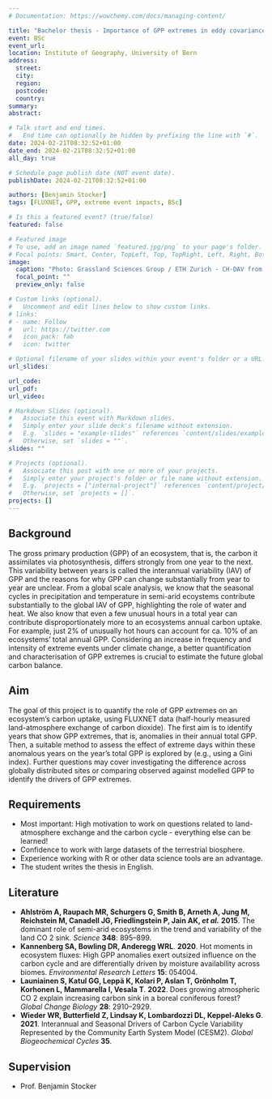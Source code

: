 ```yaml
---
# Documentation: https://wowchemy.com/docs/managing-content/

title: "Bachelor thesis - Importance of GPP extremes in eddy covariance data"
event: BSc
event_url:
location: Institute of Geography, University of Bern
address:
  street:
  city:
  region:
  postcode:
  country:
summary:
abstract:

# Talk start and end times.
#   End time can optionally be hidden by prefixing the line with `#`.
date: 2024-02-21T08:32:52+01:00
date_end: 2024-02-21T08:32:52+01:00
all_day: true

# Schedule page publish date (NOT event date).
publishDate: 2024-02-21T08:32:52+01:00

authors: [Benjamin Stocker]
tags: [FLUXNET, GPP, extreme event impacts, BSc]

# Is this a featured event? (true/false)
featured: false

# Featured image
# To use, add an image named `featured.jpg/png` to your page's folder. 
# Focal points: Smart, Center, TopLeft, Top, TopRight, Left, Right, BottomLeft, Bottom, BottomRight.
image:
  caption: "Photo: Grassland Sciences Group / ETH Zurich - CH-DAV from [SwissFlux website](https://www.swissfluxnet.ethz.ch/index.php/media/photos/)."
  focal_point: ""
  preview_only: false

# Custom links (optional).
#   Uncomment and edit lines below to show custom links.
# links:
# - name: Follow
#   url: https://twitter.com
#   icon_pack: fab
#   icon: twitter

# Optional filename of your slides within your event's folder or a URL.
url_slides:

url_code:
url_pdf:
url_video:

# Markdown Slides (optional).
#   Associate this event with Markdown slides.
#   Simply enter your slide deck's filename without extension.
#   E.g. `slides = "example-slides"` references `content/slides/example-slides.md`.
#   Otherwise, set `slides = ""`.
slides: ""

# Projects (optional).
#   Associate this post with one or more of your projects.
#   Simply enter your project's folder or file name without extension.
#   E.g. `projects = ["internal-project"]` references `content/project/deep-learning/index.md`.
#   Otherwise, set `projects = []`.
projects: []
---
```


## Background

The gross primary production (GPP) of an ecosystem, that is, the carbon it assimilates via photosynthesis, differs strongly from one year to the next. This variability between years is called the interannual variability (IAV) of GPP and the reasons for why GPP can change substantially from year to year are unclear. From a global scale analysis, we know that the seasonal cycles in precipitation and temperature in semi-arid ecoystems contribute substantially to the global IAV of GPP, highlighting the role of water and heat. We also know that even a few unusual hours in a total year can contribute disproportionately more to an ecosystems annual carbon uptake. For example, just 2% of unusually hot hours can account for ca. 10% of an ecosystems’ total annual GPP. Considering an increase in frequency and intensity of extreme events under climate change, a better quantification and characterisation of GPP extremes is crucial to estimate the future global carbon balance.

## Aim

The goal of this project is to quantify the role of GPP extremes on an ecosystem’s carbon uptake, using FLUXNET data (half-hourly measured land-atmosphere exchange of carbon dioxide). The first aim is to identify years that show GPP extremes, that is, anomalies in their annual total GPP. Then, a suitable method to assess the effect of extreme days within these anomalous years on the year’s total GPP is explored by (e.g., using a Gini index). Further questions may cover investigating the difference across globally distributed sites or comparing observed against modelled GPP to identify the drivers of GPP extremes.

## Requirements

- Most important: High motivation to work on questions related to land-atmosphere exchange and the carbon cycle - everything else can be learned!
- Confidence to work with large datasets of the terrestrial biosphere.
- Experience working with R or other data science tools are an advantage.
- The student writes the thesis in English.

## Literature

- **Ahlström A, Raupach MR, Schurgers G, Smith B, Arneth A, Jung M, Reichstein M, Canadell JG, Friedlingstein P, Jain AK, *et al.*** **2015**. The dominant role of semi-arid ecosystems in the trend and variability of the land CO 2 sink. *Science* **348**: 895–899.
- **Kannenberg SA, Bowling DR, Anderegg WRL**. **2020**. Hot moments in ecosystem fluxes: High GPP anomalies exert outsized influence on the carbon cycle and are differentially driven by moisture availability across biomes. *Environmental Research Letters* **15**: 054004.
- **Launiainen S, Katul GG, Leppä K, Kolari P, Aslan T, Grönholm T, Korhonen L, Mammarella I, Vesala T**. **2022**. Does growing atmospheric CO 2 explain increasing carbon sink in a boreal coniferous forest? *Global Change Biology* **28**: 2910–2929.
- **Wieder WR, Butterfield Z, Lindsay K, Lombardozzi DL, Keppel‐Aleks G**. **2021**. Interannual and Seasonal Drivers of Carbon Cycle Variability Represented by the Community Earth System Model (CESM2). *Global Biogeochemical Cycles* **35**.

## Supervision

- Prof. Benjamin Stocker
